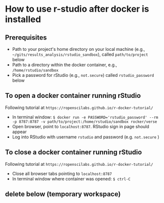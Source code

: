 # How to use r-studio after docker is installed

## Prerequisites
- Path to your project's home directory on your local machine (e.g., `~/gits/results_analysis/rstudio_sandbox`), called `path/to/project` below
- Path to a directory within the docker container, e.g., `/home/rstudio/sandbox`
- Pick a password for rStudio (e.g., `not.secure`) called `rstudio_password` below

## To open a docker container running rStudio
Following tutorial at `https://ropenscilabs.github.io/r-docker-tutorial/`
- In terminal window:  `$ docker run -e PASSWORD='rstudio_password' --rm -p 8787:8787 -v path/to/project:/home/rstudio/sandbox rocker/verse`
- Open browser, point to `localhost:8787`. RStudio sign in page should appear
- Log into RStudio with username `rstudio` and password (e.g. `not.secure` )

## To close a docker container running rStudio
Following tutorial at `https://ropenscilabs.github.io/r-docker-tutorial/`
- Close all browser tabs pointing to `localhost:8787`
- In terminal window where container was opened: `$ ctrl-C`


## delete below (temporary workspace)

